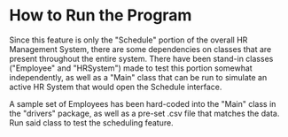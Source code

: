 # How to Run the Program

Since this feature is only the "Schedule" portion of the overall HR Management System, there are some dependencies on classes that are present throughout the entire system.
There have been stand-in classes ("Employee" and "HRSystem") made to test this portion somewhat independently, as well as a "Main" class that can be run to simulate an active HR System that would open the Schedule interface.

A sample set of Employees has been hard-coded into the "Main" class in the "drivers" package, as well as a pre-set .csv file that matches the data.
Run said class to test the scheduling feature.